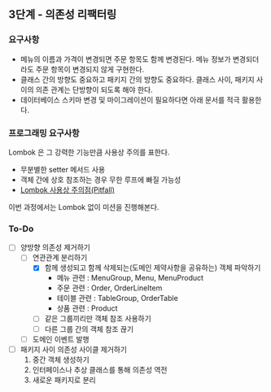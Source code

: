 ## 3단계 - 의존성 리팩터링
### 요구사항
- 메뉴의 이름과 가격이 변경되면 주문 항목도 함께 변경된다. 메뉴 정보가 변경되더라도 주문 항목이 변경되지 않게 구현한다.
- 클래스 간의 방향도 중요하고 패키지 간의 방향도 중요하다. 클래스 사이, 패키지 사이의 의존 관계는 단방향이 되도록 해야 한다.
- 데이터베이스 스키마 변경 및 마이그레이션이 필요하다면 아래 문서를 적극 활용한다.

### 프로그래밍 요구사항
Lombok 은 그 강력한 기능만큼 사용상 주의를 표한다.
- 무분별한 setter 메서드 사용
- 객체 간에 상호 참조하는 경우 무한 루프에 빠질 가능성
- [Lombok 사용상 주의점(Pitfall)](https://kwonnam.pe.kr/wiki/java/lombok/pitfall) 
 
이번 과정에서는 Lombok 없이 미션을 진행해본다.

### To-Do
- [ ] 양방향 의존성 제거하기
    - [ ] 연관관계 분리하기
		- [x] 함께 생성되고 함께 삭제되는(도메인 제약사항을 공유하는) 객체 파악하기  
		    - 메뉴 관련 : MenuGroup, Menu, MenuProduct
		    - 주문 관련 : Order, OrderLineItem
		    - 테이블 관련 : TableGroup, OrderTable
		    - 상품 관련 : Product
		- [ ] 같은 그룹끼리만 객체 참조 사용하기
		- [ ] 다른 그룹 간의 객체 참조 끊기
	- [ ] 도메인 이벤트 발행
- [ ] 패키지 사이 의존성 사이클 제거하기  
    1. 중간 객체 생성하기
    2. 인터페이스나 추상 클래스를 통해 의존성 역전
    3. 새로운 패키지로 분리